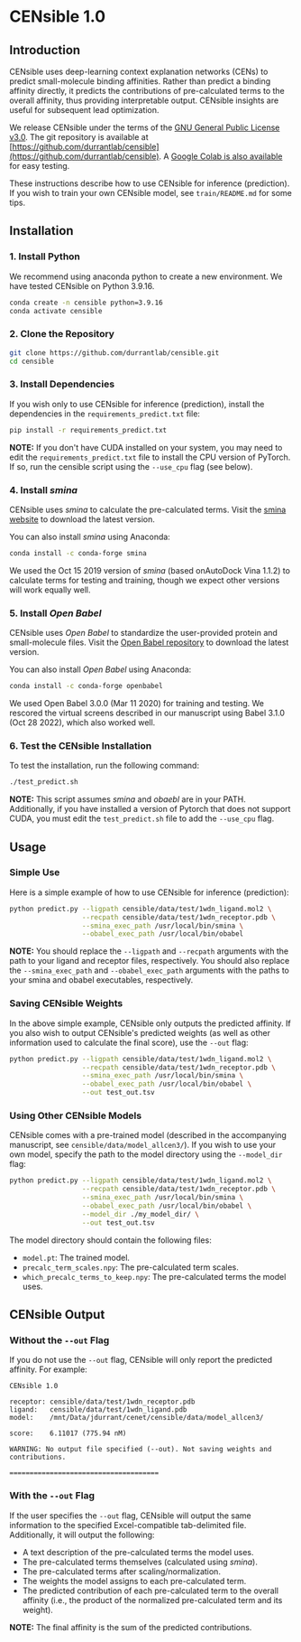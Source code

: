 # CENsible 1.0

## Introduction

CENsible uses deep-learning context explanation networks (CENs) to predict
small-molecule binding affinities. Rather than predict a binding affinity
directly, it predicts the contributions of pre-calculated terms to the overall
affinity, thus providing interpretable output. CENsible insights are useful for
subsequent lead optimization.

We release CENsible under the terms of the [GNU General Public License
v3.0](https://github.com/durrantlab/censible/blob/main/LICENSE.md). The git
repository is available at
[https://github.com/durrantlab/censible](https://github.com/durrantlab/censible).
A [Google Colab is also
available](https://durrantlab.pitt.edu/apps/censible/web/) for easy testing.

These instructions describe how to use CENsible for inference (prediction). If
you wish to train your own CENsible model, see `train/README.md` for some tips.

## Installation

### 1. Install Python

We recommend using anaconda python to create a new environment. We have tested
CENsible on Python 3.9.16.

```bash
conda create -n censible python=3.9.16
conda activate censible
```

### 2. Clone the Repository

```bash
git clone https://github.com/durrantlab/censible.git
cd censible
```

### 3. Install Dependencies

If you wish only to use CENsible for inference (prediction), install the
dependencies in the `requirements_predict.txt` file:

```bash
pip install -r requirements_predict.txt
```

**NOTE:** If you don't have CUDA installed on your system, you may need to edit
the `requirements_predict.txt` file to install the CPU version of PyTorch. If
so, run the censible script using the `--use_cpu` flag (see below).

### 4. Install _smina_

CENsible uses _smina_ to calculate the pre-calculated terms. Visit the [smina
website](https://sourceforge.net/projects/smina/) to download the latest
version.

You can also install _smina_ using Anaconda:

```bash
conda install -c conda-forge smina
```

We used the Oct 15 2019 version of _smina_ (based onAutoDock Vina 1.1.2) to
calculate terms for testing and training, though we expect other versions will
work equally well.

### 5. Install _Open Babel_

CENsible uses _Open Babel_ to standardize the user-provided protein and
small-molecule files. Visit the [Open Babel
repository](https://github.com/openbabel/openbabel) to download the latest
version.

You can also install _Open Babel_ using Anaconda:

```bash
conda install -c conda-forge openbabel
```

We used Open Babel 3.0.0 (Mar 11 2020) for training and testing. We rescored the
virtual screens described in our manuscript using Babel 3.1.0 (Oct 28 2022),
which also worked well.

### 6. Test the CENsible Installation

To test the installation, run the following command:

```bash
./test_predict.sh
```

**NOTE:** This script assumes _smina_ and _obaebl_ are in your PATH.
Additionally, if you have installed a version of Pytorch that does not support
CUDA, you must edit the `test_predict.sh` file to add the `--use_cpu` flag.

## Usage

### Simple Use

Here is a simple example of how to use CENsible for inference (prediction):

```bash
python predict.py --ligpath censible/data/test/1wdn_ligand.mol2 \
                  --recpath censible/data/test/1wdn_receptor.pdb \
                  --smina_exec_path /usr/local/bin/smina \
                  --obabel_exec_path /usr/local/bin/obabel
```

**NOTE:** You should replace the `--ligpath` and `--recpath` arguments with the
path to your ligand and receptor files, respectively. You should also replace
the `--smina_exec_path` and `--obabel_exec_path` arguments with the paths to
your smina and obabel executables, respectively.

### Saving CENsible Weights

In the above simple example, CENsible only outputs the predicted affinity. If
you also wish to output CENsible's predicted weights (as well as other
information used to calculate the final score), use the `--out` flag:

```bash
python predict.py --ligpath censible/data/test/1wdn_ligand.mol2 \
                  --recpath censible/data/test/1wdn_receptor.pdb \
                  --smina_exec_path /usr/local/bin/smina \
                  --obabel_exec_path /usr/local/bin/obabel \
                  --out test_out.tsv
```

### Using Other CENsible Models

CENsible comes with a pre-trained model (described in the accompanying
manuscript, see `censible/data/model_allcen3/`). If you wish to use your own
model, specify the path to the model directory using the `--model_dir` flag:

```bash
python predict.py --ligpath censible/data/test/1wdn_ligand.mol2 \
                  --recpath censible/data/test/1wdn_receptor.pdb \
                  --smina_exec_path /usr/local/bin/smina \
                  --obabel_exec_path /usr/local/bin/obabel \
                  --model_dir ./my_model_dir/ \
                  --out test_out.tsv
```

The model directory should contain the following files:

-   `model.pt`: The trained model.
-   `precalc_term_scales.npy`: The pre-calculated term scales.
-   `which_precalc_terms_to_keep.npy`: The pre-calculated terms the model uses.

## CENsible Output

### Without the `--out` Flag

If you do not use the `--out` flag, CENsible will only report the predicted
affinity. For example:

```text
CENsible 1.0

receptor: censible/data/test/1wdn_receptor.pdb
ligand:   censible/data/test/1wdn_ligand.pdb
model:    /mnt/Data/jdurrant/cenet/censible/data/model_allcen3/

score:    6.11017 (775.94 nM)

WARNING: No output file specified (--out). Not saving weights and contributions.

=====================================
```

### With the `--out` Flag

If the user specifies the `--out` flag, CENsible will output the same
information to the specified Excel-compatible tab-delimited file. Additionally,
it will output the following:

- A text description of the pre-calculated terms the model uses.
- The pre-calculated terms themselves (calculated using _smina_).
- The pre-calculated terms after scaling/normalization.
- The weights the model assigns to each pre-calculated term.
- The predicted contribution of each pre-calculated term to the overall affinity
  (i.e., the product of the normalized pre-calculated term and its weight).

**NOTE:** The final affinity is the sum of the predicted contributions.
